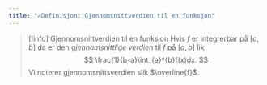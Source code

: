 ```yaml
---
title: "✍️Definisjon: Gjennomsnittverdien til en funksjon"
---
```

> [!info] Gjennomsnittverdien til en funksjon
> Hvis $f$ er integrerbar på $[a,b]$ da er den *gjennomsnittlige verdien* til $f$ på $[a,b]$ lik
> $$
> \frac{1}{b-a}\int_{a}^{b}f(x)dx.
> $$ 
> Vi noterer gjennomsnittsverdien slik $\overline{f}$.
>